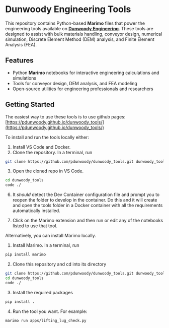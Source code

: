 # Dunwoody Engineering Tools  

This repository contains Python-based **Marimo** files that power the engineering tools available on [**Dunwoody Engineering**](dunwoodyengineering.com). These tools are designed to assist with bulk materials handling, conveyor design, numerical simulation, Discrete Element Method (DEM) analysis, and Finite Element Analysis (FEA).  

## Features  
- Python **Marimo** notebooks for interactive engineering calculations and simulations  
- Tools for conveyor design, DEM analysis, and FEA modeling  
- Open-source utilities for engineering professionals and researchers  

## Getting Started  
The easiest way to use these tools is to use github pages: [https://pdunwoody.github.io/dunwoody_tools/](https://pdunwoody.github.io/dunwoody_tools/)

To install and run the tools locally either:
1. Install VS Code and Docker.
2. Clone the repository. In a terminal, run

```bash
git clone https://github.com/pdunwoody/dunwoody_tools.git dunwoody_tools
```
3. Open the cloned repo in VS Code.

```bash
cd dunwoody_tools
code ./
```

6. It _should_ detect the Dev Container configuration file and prompt you to reopen the folder to develop in the container. Do this and it will create and open the tools folder in a Docker container with all the requirements automatically installed.

7. Click on the Marimo extension and then run or edit any of the notebooks listed to use that tool.

Alternatively, you can install Marimo locally.

1. Install Marimo. In a terminal, run

```bash
pip install marimo
```

2. Clone this repository and cd into its directory

```bash
git clone https://github.com/pdunwoody/dunwoody_tools.git dunwoody_tools
cd dunwoody_tools
code ./
```

3. Install the required packages

```bash
pip install .
```

4. Run the tool you want. For example:

```bash
marimo run apps/lifting_lug_check.py
```
